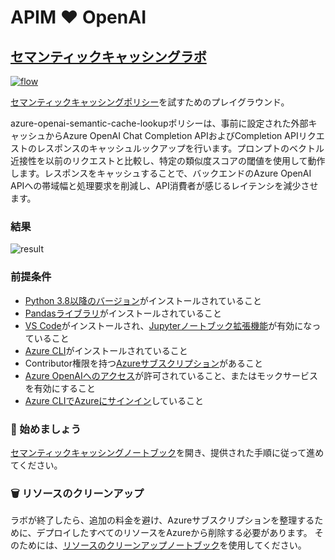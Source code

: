 # APIM ❤️ OpenAI

## [セマンティックキャッシングラボ](semantic-caching.ipynb)

[![flow](../../images/semantic-caching.gif)](semantic-caching.ipynb)

[セマンティックキャッシングポリシー](https://learn.microsoft.com/en-us/azure/api-management/azure-openai-semantic-cache-lookup-policy)を試すためのプレイグラウンド。

azure-openai-semantic-cache-lookupポリシーは、事前に設定された外部キャッシュからAzure OpenAI Chat Completion APIおよびCompletion APIリクエストのレスポンスのキャッシュルックアップを行います。プロンプトのベクトル近接性を以前のリクエストと比較し、特定の類似度スコアの閾値を使用して動作します。レスポンスをキャッシュすることで、バックエンドのAzure OpenAI APIへの帯域幅と処理要求を削減し、API消費者が感じるレイテンシを減少させます。

### 結果

![result](result.png)

### 前提条件

- [Python 3.8以降のバージョン](https://www.python.org/)がインストールされていること
- [Pandasライブラリ](https://pandas.pydata.org)がインストールされていること
- [VS Code](https://code.visualstudio.com/)がインストールされ、[Jupyterノートブック拡張機能](https://marketplace.visualstudio.com/items?itemName=ms-toolsai.jupyter)が有効になっていること
- [Azure CLI](https://learn.microsoft.com/en-us/cli/azure/install-azure-cli)がインストールされていること
- Contributor権限を持つ[Azureサブスクリプション](https://azure.microsoft.com/en-us/free/)があること
- [Azure OpenAIへのアクセス](https://aka.ms/oai/access)が許可されていること、またはモックサービスを有効にすること
- [Azure CLIでAzureにサインイン](https://learn.microsoft.com/en-us/cli/azure/authenticate-azure-cli-interactively)していること

### 🚀 始めましょう

[セマンティックキャッシングノートブック](semantic-caching.ipynb)を開き、提供された手順に従って進めてください。

### 🗑️ リソースのクリーンアップ

ラボが終了したら、追加の料金を避け、Azureサブスクリプションを整理するために、デプロイしたすべてのリソースをAzureから削除する必要があります。
そのためには、[リソースのクリーンアップノートブック](clean-up-resources.ipynb)を使用してください。